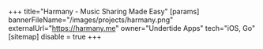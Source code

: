 +++
title="Harmany - Music Sharing Made Easy"
[params]
  bannerFileName="/images/projects/harmany.png"
  externalUrl="https://harmany.me"
  owner="Undertide Apps"
  tech="iOS, Go"
[sitemap]
  disable = true
+++
